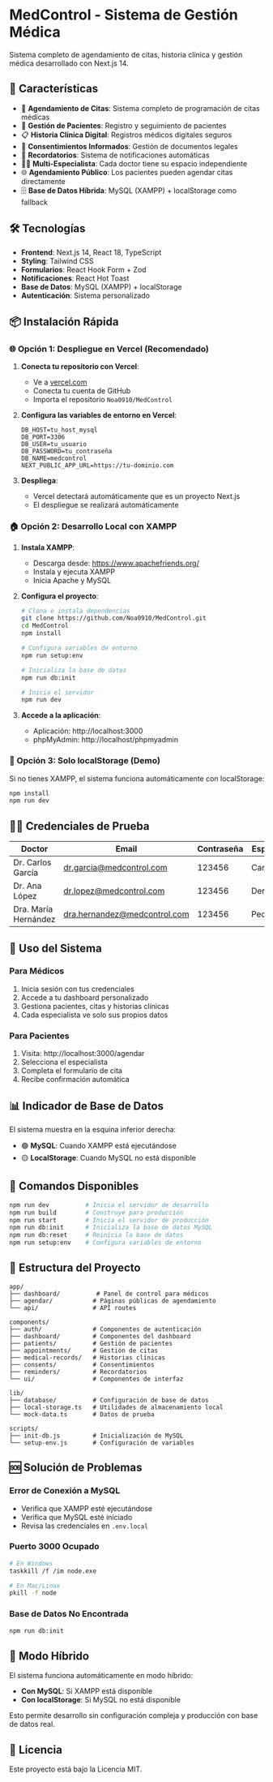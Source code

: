 # MedControl - Sistema de Gestión Médica

Sistema completo de agendamiento de citas, historia clínica y gestión médica desarrollado con Next.js 14.

## 🚀 Características

- 📅 **Agendamiento de Citas**: Sistema completo de programación de citas médicas
- 👥 **Gestión de Pacientes**: Registro y seguimiento de pacientes
- 📋 **Historia Clínica Digital**: Registros médicos digitales seguros
- 📝 **Consentimientos Informados**: Gestión de documentos legales
- 🔔 **Recordatorios**: Sistema de notificaciones automáticas
- 👨‍⚕️ **Multi-Especialista**: Cada doctor tiene su espacio independiente
- 🌐 **Agendamiento Público**: Los pacientes pueden agendar citas directamente
- 🗄️ **Base de Datos Híbrida**: MySQL (XAMPP) + localStorage como fallback

## 🛠️ Tecnologías

- **Frontend**: Next.js 14, React 18, TypeScript
- **Styling**: Tailwind CSS
- **Formularios**: React Hook Form + Zod
- **Notificaciones**: React Hot Toast
- **Base de Datos**: MySQL (XAMPP) + localStorage
- **Autenticación**: Sistema personalizado

## 📦 Instalación Rápida

### 🌐 Opción 1: Despliegue en Vercel (Recomendado)

1. **Conecta tu repositorio con Vercel**:
   - Ve a [vercel.com](https://vercel.com)
   - Conecta tu cuenta de GitHub
   - Importa el repositorio `Noa0910/MedControl`

2. **Configura las variables de entorno en Vercel**:
   ```
   DB_HOST=tu_host_mysql
   DB_PORT=3306
   DB_USER=tu_usuario
   DB_PASSWORD=tu_contraseña
   DB_NAME=medcontrol
   NEXT_PUBLIC_APP_URL=https://tu-dominio.com
   ```

3. **Despliega**:
   - Vercel detectará automáticamente que es un proyecto Next.js
   - El despliegue se realizará automáticamente

### 🏠 Opción 2: Desarrollo Local con XAMPP

1. **Instala XAMPP**:
   - Descarga desde: https://www.apachefriends.org/
   - Instala y ejecuta XAMPP
   - Inicia Apache y MySQL

2. **Configura el proyecto**:
   ```bash
   # Clona e instala dependencias
   git clone https://github.com/Noa0910/MedControl.git
   cd MedControl
   npm install
   
   # Configura variables de entorno
   npm run setup:env
   
   # Inicializa la base de datos
   npm run db:init
   
   # Inicia el servidor
   npm run dev
   ```

3. **Accede a la aplicación**:
   - Aplicación: http://localhost:3000
   - phpMyAdmin: http://localhost/phpmyadmin

### 💾 Opción 3: Solo localStorage (Demo)

Si no tienes XAMPP, el sistema funciona automáticamente con localStorage:

```bash
npm install
npm run dev
```

## 👨‍⚕️ Credenciales de Prueba

| Doctor | Email | Contraseña | Especialidad |
|--------|-------|------------|--------------|
| Dr. Carlos García | dr.garcia@medcontrol.com | 123456 | Cardiología |
| Dr. Ana López | dr.lopez@medcontrol.com | 123456 | Dermatología |
| Dra. María Hernández | dra.hernandez@medcontrol.com | 123456 | Pediatría |

## 🎯 Uso del Sistema

### Para Médicos
1. Inicia sesión con tus credenciales
2. Accede a tu dashboard personalizado
3. Gestiona pacientes, citas y historias clínicas
4. Cada especialista ve solo sus propios datos

### Para Pacientes
1. Visita: http://localhost:3000/agendar
2. Selecciona el especialista
3. Completa el formulario de cita
4. Recibe confirmación automática

## 📊 Indicador de Base de Datos

El sistema muestra en la esquina inferior derecha:
- 🟢 **MySQL**: Cuando XAMPP está ejecutándose
- 🟡 **LocalStorage**: Cuando MySQL no está disponible

## 🔧 Comandos Disponibles

```bash
npm run dev          # Inicia el servidor de desarrollo
npm run build        # Construye para producción
npm run start        # Inicia el servidor de producción
npm run db:init      # Inicializa la base de datos MySQL
npm run db:reset     # Reinicia la base de datos
npm run setup:env    # Configura variables de entorno
```

## 📁 Estructura del Proyecto

```
app/
├── dashboard/          # Panel de control para médicos
├── agendar/           # Páginas públicas de agendamiento
└── api/               # API routes

components/
├── auth/              # Componentes de autenticación
├── dashboard/         # Componentes del dashboard
├── patients/          # Gestión de pacientes
├── appointments/      # Gestión de citas
├── medical-records/   # Historias clínicas
├── consents/          # Consentimientos
├── reminders/         # Recordatorios
└── ui/                # Componentes de interfaz

lib/
├── database/          # Configuración de base de datos
├── local-storage.ts   # Utilidades de almacenamiento local
└── mock-data.ts       # Datos de prueba

scripts/
├── init-db.js         # Inicialización de MySQL
└── setup-env.js       # Configuración de variables
```

## 🆘 Solución de Problemas

### Error de Conexión a MySQL
- Verifica que XAMPP esté ejecutándose
- Verifica que MySQL esté iniciado
- Revisa las credenciales en `.env.local`

### Puerto 3000 Ocupado
```bash
# En Windows
taskkill /f /im node.exe

# En Mac/Linux
pkill -f node
```

### Base de Datos No Encontrada
```bash
npm run db:init
```

## 🔄 Modo Híbrido

El sistema funciona automáticamente en modo híbrido:
- **Con MySQL**: Si XAMPP está disponible
- **Con localStorage**: Si MySQL no está disponible

Esto permite desarrollo sin configuración compleja y producción con base de datos real.

## 📝 Licencia

Este proyecto está bajo la Licencia MIT.
